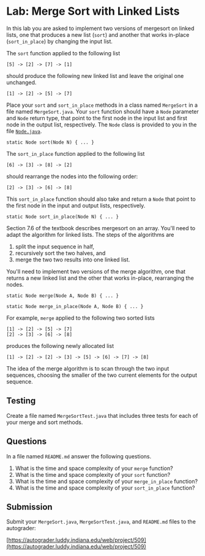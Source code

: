 # Lab: Merge Sort with Linked Lists

In this lab you are asked to implement two versions of mergesort on linked lists,
one that produces a new list (`sort`) and another that works in-place (`sort_in_place`) 
by changing the input list. 

The `sort` function applied to the following list

    [5] -> [2] -> [7] -> [1]

should produce the following new linked list and leave the original one unchanged.

    [1] -> [2] -> [5] -> [7]

Place your `sort` and `sort_in_place` methods in a class named `MergeSort`
in a file named `MergeSort.java`.
Your `sort` function should have a `Node` parameter and `Node` return type,
that point to the first node in the input list and first node in the output list,
respectively. The `Node` class is provided to you in the file [`Node.java`](./Node.java).

	static Node sort(Node N) { ... }

The `sort_in_place` function applied to the following list

    [6] -> [3] -> [8] -> [2]
    
should rearrange the nodes into the following order:

    [2] -> [3] -> [6] -> [8]

This `sort_in_place` function should also take and return a `Node` that
point to the first node in the input and output lists, respectively.

	static Node sort_in_place(Node N) { ... }

Section 7.6 of the textbook describes mergesort on an array. You'll need to
adapt the algorithm for linked lists. The steps of the algorithms are

1. split the input sequence in half,
2. recursively sort the two halves, and
3. merge the two two results into one linked list.

You'll need to implement two versions of the merge algorithm, one that
returns a new linked list and the other that works in-place, rearranging
the nodes.

    static Node merge(Node A, Node B) { ... }
	
	static Node merge_in_place(Node A, Node B) { ... }

For example, `merge` applied to the following two sorted lists

    [1] -> [2] -> [5] -> [7]
    [2] -> [3] -> [6] -> [8]
    
produces the following newly allocated list

    [1] -> [2] -> [2] -> [3] -> [5] -> [6] -> [7] -> [8]

The idea of the merge algorithm is to scan through the two input sequences,
choosing the smaller of the two current elements for the output sequence.

## Testing

Create a file named `MergeSortTest.java` that includes three tests for
each of your merge and sort methods.

## Questions

In a file named `README.md` answer the following questions.

1. What is the time and space complexity of your `merge` function?
2. What is the time and space complexity of your `sort` function?
3. What is the time and space complexity of your `merge_in_place` function?
4. What is the time and space complexity of your `sort_in_place` function?

## Submission

Submit your `MergeSort.java`, `MergeSortTest.java`, and `README.md` files
to the autograder:

[https://autograder.luddy.indiana.edu/web/project/509](https://autograder.luddy.indiana.edu/web/project/509)
